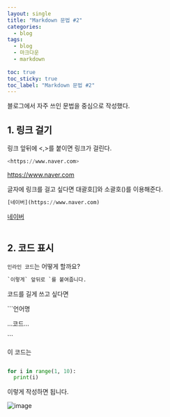 ```yaml
---
layout: single
title: "Markdown 문법 #2"
categories: 
  - blog
tags:
  - blog
  - 마크다운
  - markdown
 
toc: true
toc_sticky: true
toc_label: "Markdown 문법 #2"
---
```


블로그에서 자주 쓰인 문법을 중심으로 작성했다.


## 1. 링크 걸기

링크 앞뒤에 <,>를 붙이면 링크가 걸린다.
```python
<https://www.naver.com>
```
<https://www.naver.com>
<br>

글자에 링크를 걸고 싶다면 대괄호[]와 소괄호()를 이용해준다. 

```python
[네이버](https://www.naver.com)
```
[네이버](https://www.naver.com)
<br><br>

## 2. 코드 표시

`인라인 코드`는 어떻게 할까요?

```python
`이렇게` 앞뒤로 `를 붙여줍니다.
```

코드를 길게 쓰고 싶다면


\```언어명

...코드...

\```

이 코드는

```python

for i in range(1, 10):
  print(i) 
```

이렇게 작성하면 됩니다.

![image](https://user-images.githubusercontent.com/108711033/178121114-fd751204-600b-44fd-a623-1ee47f17e742.png)
<br>
